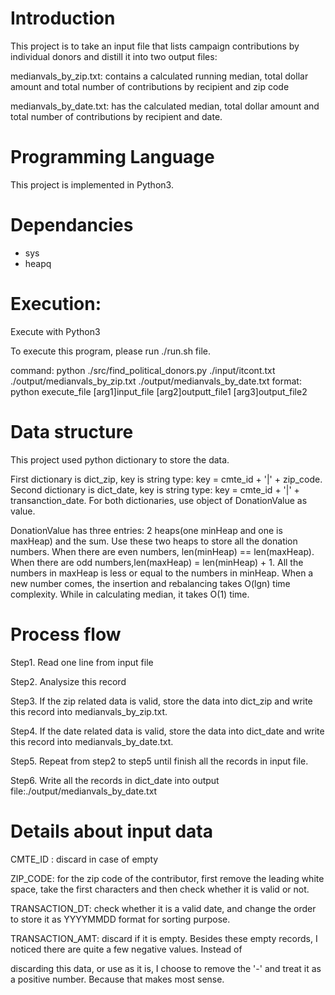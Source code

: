 
# Introduction
This project is to take an input file that lists campaign contributions by individual donors and distill it into two output files:

medianvals_by_zip.txt: contains a calculated running median, total dollar amount and total number of contributions by recipient and zip code

medianvals_by_date.txt: has the calculated median, total dollar amount and total number of contributions by recipient and date.

# Programming Language
This project is implemented in Python3. 

# Dependancies 
* sys
* heapq

# Execution:
Execute with Python3

To execute this program, please run ./run.sh file.

command: python ./src/find_political_donors.py ./input/itcont.txt ./output/medianvals_by_zip.txt ./output/medianvals_by_date.txt
format: python execute_file  [arg1]input_file [arg2]outputt_file1 [arg3]output_file2 

# Data structure
This project used python dictionary to store the data.

First dictionary is dict_zip, key is string type: key = cmte_id + '|' + zip_code.
Second dictionary is dict_date, key is string type: key = cmte_id + '|' + transanction_date.
For both dictionaries, use object of DonationValue as value.

DonationValue has three entries: 2 heaps(one minHeap and one is maxHeap) and the sum.
Use these two heaps to store all the donation numbers.
When there are even numbers, len(minHeap) == len(maxHeap). When there are odd numbers,len(maxHeap) = len(minHeap) + 1.
All the numbers in maxHeap is less or equal to the numbers in minHeap.
When a new number comes, the insertion and rebalancing takes O(lgn) time complexity. While in calculating median, it takes O(1) time.

# Process flow
Step1. Read one line from input file

Step2. Analysize this record 

Step3. If the zip related data is valid, store the data into dict_zip and write this record into medianvals_by_zip.txt.

Step4. If the date related data is valid, store the data into dict_date and write this record into medianvals_by_date.txt.

Step5. Repeat from step2 to step5 until finish all the records in input file.

Step6. Write all the records in dict_date into output file:./output/medianvals_by_date.txt

# Details about input data
CMTE_ID : discard in case of empty

ZIP_CODE: for the zip code of the contributor, first remove the leading white space,  take the first characters and then check whether it is valid or not.

TRANSACTION_DT: check whether it is a valid date, and change the order to store it as YYYYMMDD format for sorting purpose. 

TRANSACTION_AMT: discard if it is empty. Besides these empty records, I noticed there are quite a few negative values. Instead of 

discarding this data, or use as it is, I choose to remove the '-' and treat it as a positive number. Because that makes most sense.

